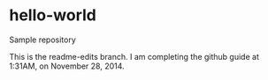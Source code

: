 hello-world
===========

Sample repository


This is the readme-edits branch. I am completing the github guide at 1:31AM, on November 28, 2014.
